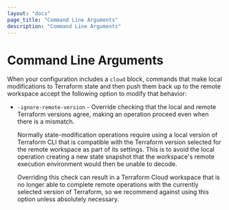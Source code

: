 ```yaml
---
layout: "docs"
page_title: "Command Line Arguments"
description: "Command Line Arguments"
---
```


# Command Line Arguments

When your configuration includes a `cloud` block, commands that
make local modifications to Terraform state and then push them back up to the remote workspace
accept the following option to modify that behavior:

* `-ignore-remote-version` - Override checking that the local and remote
  Terraform versions agree, making an operation proceed even when there is
  a mismatch.

    Normally state-modification operations require using a local version of
    Terraform CLI that is compatible with the Terraform version selected
    for the remote workspace as part of its settings. This is to avoid the
    local operation creating a new state snapshot that the workspace's
    remote execution environment would then be unable to decode.

    Overriding this check can result in a Terraform Cloud workspace that is no
    longer able to complete remote operations with the currently selected
    version of Terraform, so we recommend against using this option unless
    absolutely necessary.

